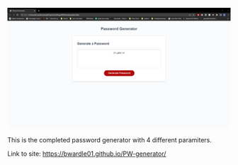 ![Alt text](./Assets/pics/Screenshot%202022-12-12%20214751.png "Optional title")

This is the completed password generator with 4 different paramiters.


Link to site: https://bwardle01.github.io/PW-generator/
